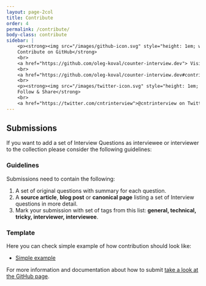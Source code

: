 ```yaml
---
layout: page-2col
title: Contribute
order: 4
permalink: /contribute/
body-class: contribute
sidebar: |
    <p><strong><img src="/images/github-icon.svg" style="height: 1em; width: auto;" alt="Contribute to this project on GitHub">
    Contribute on GitHub</strong>
    <br>
    <a href="https://github.com/oleg-koval/counter-interview.dev"> Visit the GitHub repository</a>
    <br>
    <a href="https://github.com/oleg-koval/counter-interview.dev#contributing"> Submitting</a>
    <br>
    <p><strong><img src="/images/twitter-icon.svg" style="height: 1em; width: auto;" alt="Twitter">
    Follow & Share</strong>
    <br>
    <a href="https://twitter.com/cntrinterview">@cntrinterview on Twitter</a></p>
---
```


## Submissions

If you want to add a set of Interview Questions as interviewee or interviewer to the collection please consider the following guidelines:

### Guidelines

Submissions need to contain the following:

1.  A set of original questions with summary for each question.
2.  A **source article**, **blog post** or **canonical page** listing a set of Interview questions in more detail.
3.  Mark your submission with set of tags from this list: **general, technical, tricky, interviewer, interviewee**.

### Template

Here you can check simple example of how contribution should look like:

-   [Simple example](https://github.com/oleg-koval/counter-interview.dev#contributing)

For more information and documentation about how to submit [take a look at the GitHub page](https://github.com/oleg-koval/counter-interview.dev#contributing).
